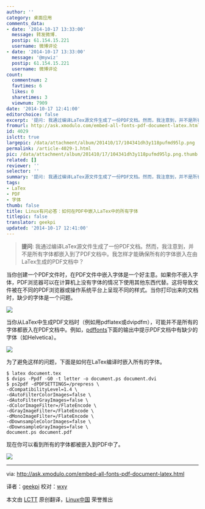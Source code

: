 ```yaml
---
author: ''
category: 桌面应用
comments_data:
- date: '2014-10-17 13:33:00'
  message: 转发微博.
  postip: 61.154.15.221
  username: 微博评论
- date: '2014-10-17 13:33:00'
  message: '@mywiz'
  postip: 61.154.15.221
  username: 微博评论
count:
  commentnum: 2
  favtimes: 6
  likes: 0
  sharetimes: 3
  viewnum: 7909
date: '2014-10-17 12:41:00'
editorchoice: false
excerpt: '提问: 我通过编译LaTex源文件生成了一份PDF文档。然而，我注意到，并不是所有字体都嵌入到了PDF文档中。我怎样才能确保所有的字体嵌入在由LaTex生成的PDF文档中？  当你创建一个PDF文件时，在PDF文件中嵌入字体是一个好主意。如果你不嵌入字体，PDF浏览器可以在计算机上没有字体的情况下使用其他东西代替。这将导致文件被在不同的PDF浏览器或操作系统平台上呈现不同的样式。当你打印出来的文档时，缺少的字体是一个问题。  当你从LaTex中生成PDF文档时（例如用pdflatex或dvipdfm），可能并不是所有的字体都嵌入在PDF文档中。例如，pdffont'
fromurl: http://ask.xmodulo.com/embed-all-fonts-pdf-document-latex.html
id: 4029
islctt: true
largepic: /data/attachment/album/201410/17/104341dh3y118pufmd95lp.png
permalink: /article-4029-1.html
pic: /data/attachment/album/201410/17/104341dh3y118pufmd95lp.png.thumb.jpg
related: []
reviewer: ''
selector: ''
summary: '提问: 我通过编译LaTex源文件生成了一份PDF文档。然而，我注意到，并不是所有字体都嵌入到了PDF文档中。我怎样才能确保所有的字体嵌入在由LaTex生成的PDF文档中？  当你创建一个PDF文件时，在PDF文件中嵌入字体是一个好主意。如果你不嵌入字体，PDF浏览器可以在计算机上没有字体的情况下使用其他东西代替。这将导致文件被在不同的PDF浏览器或操作系统平台上呈现不同的样式。当你打印出来的文档时，缺少的字体是一个问题。  当你从LaTex中生成PDF文档时（例如用pdflatex或dvipdfm），可能并不是所有的字体都嵌入在PDF文档中。例如，pdffont'
tags:
- LaTex
- PDF
- 字体
thumb: false
title: Linux有问必答：如何在PDF中嵌入LaTex中的所有字体
titlepic: false
translator: geekpi
updated: '2014-10-17 12:41:00'
---
```



> 
> **提问**: 我通过编译LaTex源文件生成了一份PDF文档。然而，我注意到，并不是所有字体都嵌入到了PDF文档中。我怎样才能确保所有的字体嵌入在由LaTex生成的PDF文档中？
> 
> 
> 


当你创建一个PDF文件时，在PDF文件中嵌入字体是一个好主意。如果你不嵌入字体，PDF浏览器可以在计算机上没有字体的情况下使用其他东西代替。这将导致文件被在不同的PDF浏览器或操作系统平台上呈现不同的样式。当你打印出来的文档时，缺少的字体是一个问题。


![](/data/attachment/album/201410/17/104341dh3y118pufmd95lp.png)


当你从LaTex中生成PDF文档时（例如用pdflatex或dvipdfm），可能并不是所有的字体都嵌入在PDF文档中。例如，[pdffonts](http://ask.xmodulo.com/check-which-fonts-are-used-pdf-document.html)下面的输出中提示PDF文档中有缺少的字体（如Helvetica）。


![](/data/attachment/album/201410/17/104347a274143022b5sz3s.jpg)


为了避免这样的问题，下面是如何在LaTex编译时嵌入所有的字体。



```
$ latex document.tex
$ dvips -Ppdf -G0 -t letter -o document.ps document.dvi
$ ps2pdf -dPDFSETTINGS=/prepress \
-dCompatibilityLevel=1.4 \
-dAutoFilterColorImages=false \
-dAutoFilterGrayImages=false \
-dColorImageFilter=/FlateEncode \
-dGrayImageFilter=/FlateEncode \
-dMonoImageFilter=/FlateEncode \
-dDownsampleColorImages=false \
-dDownsampleGrayImages=false \
document.ps document.pdf 

```

现在你可以看到所有的字体都被嵌入到PDF中了。


![](/data/attachment/album/201410/17/104350km46d6nijimmm9nn.jpg)




---


via: <http://ask.xmodulo.com/embed-all-fonts-pdf-document-latex.html>


译者：[geekpi](https://github.com/geekpi) 校对：[wxy](https://github.com/wxy)


本文由 [LCTT](https://github.com/LCTT/TranslateProject) 原创翻译，[Linux中国](http://linux.cn/) 荣誉推出